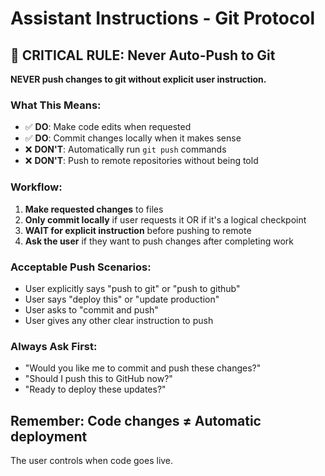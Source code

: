 # Assistant Instructions - Git Protocol

## 🚨 CRITICAL RULE: Never Auto-Push to Git

**NEVER push changes to git without explicit user instruction.**

### What This Means:
- ✅ **DO**: Make code edits when requested
- ✅ **DO**: Commit changes locally when it makes sense
- ❌ **DON'T**: Automatically run `git push` commands
- ❌ **DON'T**: Push to remote repositories without being told

### Workflow:
1. **Make requested changes** to files
2. **Only commit locally** if user requests it OR if it's a logical checkpoint
3. **WAIT for explicit instruction** before pushing to remote
4. **Ask the user** if they want to push changes after completing work

### Acceptable Push Scenarios:
- User explicitly says "push to git" or "push to github"
- User says "deploy this" or "update production"
- User asks to "commit and push"
- User gives any other clear instruction to push

### Always Ask First:
- "Would you like me to commit and push these changes?"
- "Should I push this to GitHub now?"
- "Ready to deploy these updates?"

## Remember: Code changes ≠ Automatic deployment
The user controls when code goes live. 